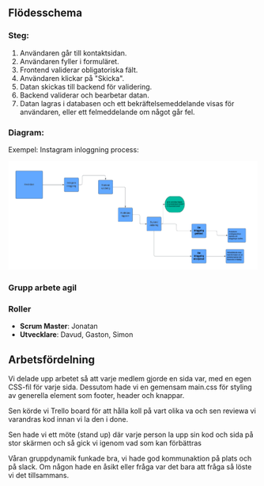 ## Flödesschema

### Steg:

1. Användaren går till kontaktsidan.
2. Användaren fyller i formuläret.
3. Frontend validerar obligatoriska fält.
4. Användaren klickar på "Skicka".
5. Datan skickas till backend för validering.
6. Backend validerar och bearbetar datan.
7. Datan lagras i databasen och ett bekräftelsemeddelande visas för användaren, eller ett
   felmeddelande om något går fel.

### Diagram:

Exempel: Instagram inloggning process:

![Flödesschema instagram](images/schema.png)

### Grupp arbete agil

### Roller

- **Scrum Master**: Jonatan
- **Utvecklare**: Davud, Gaston, Simon

## Arbetsfördelning

Vi delade upp arbetet så att varje medlem gjorde en sida var, med en egen CSS-fil för varje sida. Dessutom hade vi en gemensam main.css för styling av generella element som footer, header och knappar.

Sen körde vi Trello board för att hålla koll på vart olika va och sen reviewa vi varandras kod innan vi la den i done.

Sen hade vi ett möte (stand up) där varje person la upp sin kod och sida på stor skärmen
och så gick vi igenom vad som kan förbättras

Våran gruppdynamik funkade bra, vi hade god kommunaktion på plats och på slack. Om någon hade en åsikt eller fråga var det bara att fråga så löste vi det tillsammans.
